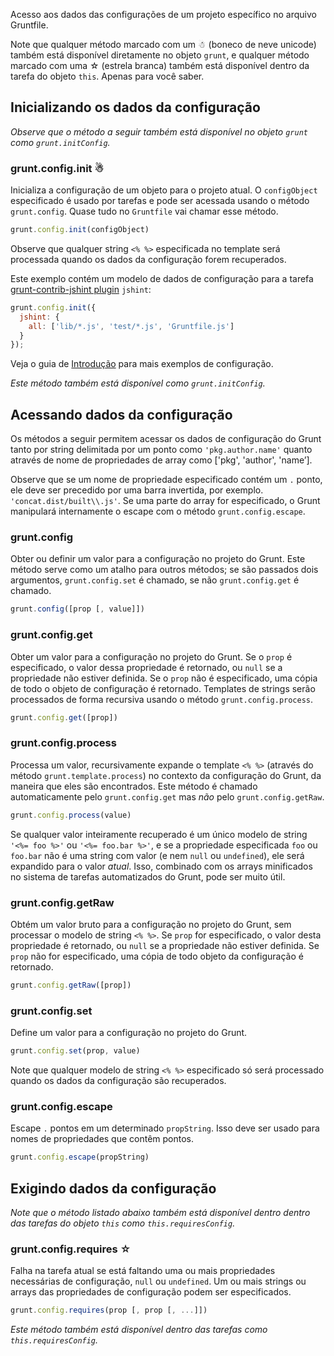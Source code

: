 Acesso aos dados das configurações de um projeto específico no arquivo Gruntfile.
 
Note que qualquer método marcado com um ☃ (boneco de neve unicode) também está disponível diretamente no objeto `grunt`, e qualquer método marcado com uma ☆ (estrela branca) também está disponível dentro da tarefa do objeto `this`. Apenas para você saber.

## Inicializando os dados da configuração 
_Observe que o método a seguir também está disponível no objeto `grunt` como `grunt.initConfig`._

### grunt.config.init ☃
Inicializa a configuração de um objeto para o projeto atual. O `configObject` especificado é usado por tarefas e pode ser acessada usando o método `grunt.config`. Quase tudo no `Gruntfile` vai chamar esse método.
 
```js
grunt.config.init(configObject)
```

Observe que qualquer string `<% %>` especificada no template será processada quando os dados da configuração forem recuperados.

Este exemplo contém um modelo de dados de configuração para a tarefa [grunt-contrib-jshint plugin](https://github.com/gruntjs/grunt-contrib-jshint) `jshint`:

```js
grunt.config.init({
  jshint: {
    all: ['lib/*.js', 'test/*.js', 'Gruntfile.js']
  }
});
```

Veja o guia de [Introdução](Getting-started.md) para mais exemplos de configuração.

_Este método também está disponível como `grunt.initConfig`._


## Acessando dados da configuração
Os métodos a seguir permitem acessar os dados de configuração do Grunt tanto por string delimitada por um ponto como `'pkg.author.name'` quanto através de nome de propriedades de array como ['pkg', 'author', 'name’].

Observe que se um nome de propriedade especificado contém um `.` ponto, ele deve ser precedido por uma barra invertida, por exemplo. `'concat.dist/built\\.js'`. Se uma parte do array for especificado, o Grunt manipulará internamente o escape com o método `grunt.config.escape`.

### grunt.config
Obter ou definir um valor para a configuração no projeto do Grunt. Este método serve como um atalho para outros métodos; se são passados dois argumentos, `grunt.config.set` é chamado, se não `grunt.config.get` é chamado.
 
```js
grunt.config([prop [, value]])
```

### grunt.config.get
Obter um valor para a configuração no projeto do Grunt. Se o `prop` é especificado, o valor dessa propriedade é retornado, ou `null` se a propriedade não estiver definida. Se o `prop` não é especificado, uma cópia de todo o objeto de configuração é retornado. Templates de strings serão processados de forma recursiva usando o método `grunt.config.process`.

```js
grunt.config.get([prop])
```

### grunt.config.process
Processa um valor, recursivamente expande o template `<% %>` (através do método `grunt.template.process`) no contexto da configuração do Grunt, da maneira que eles são encontrados. Este método é chamado automaticamente pelo `grunt.config.get` mas _não_ pelo `grunt.config.getRaw`.
 
```js
grunt.config.process(value)
```

Se qualquer valor inteiramente recuperado é um único modelo de string `'<%= foo %>'` ou `'<%= foo.bar %>'`, e se a propriedade especificada `foo` ou `foo.bar` não é uma string com valor (e nem `null` ou `undefined`), ele será expandido para o valor _atual_. Isso, combinado com os arrays minificados no sistema de tarefas automatizados do Grunt, pode ser muito útil.
 
### grunt.config.getRaw
Obtém um valor bruto para a configuração no projeto do Grunt, sem processar o modelo de string `<% %>`. Se `prop` for especificado, o valor desta propriedade é retornado, ou `null` se a propriedade não estiver definida. Se `prop` não for especificado, uma cópia de todo objeto da configuração é retornado.

```js
grunt.config.getRaw([prop])
```

### grunt.config.set
Define um valor para a configuração no projeto do Grunt.

```js
grunt.config.set(prop, value)
```

Note que qualquer modelo de string `<% %>` especificado só será processado quando os dados da configuração são recuperados.

### grunt.config.escape
Escape `.` pontos em um determinado `propString`. Isso deve ser usado para nomes de propriedades que contêm pontos.

```js
grunt.config.escape(propString)
```

## Exigindo dados da configuração
_Note que o método listado abaixo também está disponível dentro dentro das tarefas do objeto `this` como `this.requiresConfig`._

### grunt.config.requires ☆
Falha na tarefa atual se está faltando uma ou mais propriedades necessárias de configuração, `null` ou `undefined`. Um ou mais strings ou arrays das propriedades de configuração podem ser especificados.

```js
grunt.config.requires(prop [, prop [, ...]])
```

_Este método também está disponível dentro das tarefas como `this.requiresConfig`._
